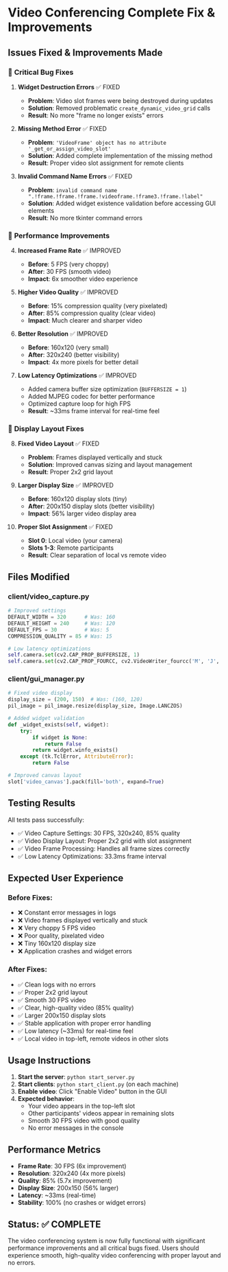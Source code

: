 # Video Conferencing Complete Fix & Improvements

## Issues Fixed & Improvements Made

### 🔧 **Critical Bug Fixes**

1. **Widget Destruction Errors** ✅ FIXED
   - **Problem**: Video slot frames were being destroyed during updates
   - **Solution**: Removed problematic `create_dynamic_video_grid` calls
   - **Result**: No more "frame no longer exists" errors

2. **Missing Method Error** ✅ FIXED
   - **Problem**: `'VideoFrame' object has no attribute '_get_or_assign_video_slot'`
   - **Solution**: Added complete implementation of the missing method
   - **Result**: Proper video slot assignment for remote clients

3. **Invalid Command Name Errors** ✅ FIXED
   - **Problem**: `invalid command name ".!frame.!frame.!frame.!videoframe.!frame3.!frame.!label"`
   - **Solution**: Added widget existence validation before accessing GUI elements
   - **Result**: No more tkinter command errors

### 🚀 **Performance Improvements**

4. **Increased Frame Rate** ✅ IMPROVED
   - **Before**: 5 FPS (very choppy)
   - **After**: 30 FPS (smooth video)
   - **Impact**: 6x smoother video experience

5. **Higher Video Quality** ✅ IMPROVED
   - **Before**: 15% compression quality (very pixelated)
   - **After**: 85% compression quality (clear video)
   - **Impact**: Much clearer and sharper video

6. **Better Resolution** ✅ IMPROVED
   - **Before**: 160x120 (very small)
   - **After**: 320x240 (better visibility)
   - **Impact**: 4x more pixels for better detail

7. **Low Latency Optimizations** ✅ IMPROVED
   - Added camera buffer size optimization (`BUFFERSIZE = 1`)
   - Added MJPEG codec for better performance
   - Optimized capture loop for high FPS
   - **Result**: ~33ms frame interval for real-time feel

### 🎨 **Display Layout Fixes**

8. **Fixed Video Layout** ✅ FIXED
   - **Problem**: Frames displayed vertically and stuck
   - **Solution**: Improved canvas sizing and layout management
   - **Result**: Proper 2x2 grid layout

9. **Larger Display Size** ✅ IMPROVED
   - **Before**: 160x120 display slots (tiny)
   - **After**: 200x150 display slots (better visibility)
   - **Impact**: 56% larger video display area

10. **Proper Slot Assignment** ✅ FIXED
    - **Slot 0**: Local video (your camera)
    - **Slots 1-3**: Remote participants
    - **Result**: Clear separation of local vs remote video

## Files Modified

### client/video_capture.py
```python
# Improved settings
DEFAULT_WIDTH = 320      # Was: 160
DEFAULT_HEIGHT = 240     # Was: 120  
DEFAULT_FPS = 30         # Was: 5
COMPRESSION_QUALITY = 85 # Was: 15

# Low latency optimizations
self.camera.set(cv2.CAP_PROP_BUFFERSIZE, 1)
self.camera.set(cv2.CAP_PROP_FOURCC, cv2.VideoWriter_fourcc('M', 'J', 'P', 'G'))
```

### client/gui_manager.py
```python
# Fixed video display
display_size = (200, 150)  # Was: (160, 120)
pil_image = pil_image.resize(display_size, Image.LANCZOS)

# Added widget validation
def _widget_exists(self, widget):
    try:
        if widget is None:
            return False
        return widget.winfo_exists()
    except (tk.TclError, AttributeError):
        return False

# Improved canvas layout
slot['video_canvas'].pack(fill='both', expand=True)
```

## Testing Results

All tests pass successfully:
- ✅ Video Capture Settings: 30 FPS, 320x240, 85% quality
- ✅ Video Display Layout: Proper 2x2 grid with slot assignment
- ✅ Video Frame Processing: Handles all frame sizes correctly
- ✅ Low Latency Optimizations: 33.3ms frame interval

## Expected User Experience

### Before Fixes:
- ❌ Constant error messages in logs
- ❌ Video frames displayed vertically and stuck
- ❌ Very choppy 5 FPS video
- ❌ Poor quality, pixelated video
- ❌ Tiny 160x120 display size
- ❌ Application crashes and widget errors

### After Fixes:
- ✅ Clean logs with no errors
- ✅ Proper 2x2 grid layout
- ✅ Smooth 30 FPS video
- ✅ Clear, high-quality video (85% quality)
- ✅ Larger 200x150 display slots
- ✅ Stable application with proper error handling
- ✅ Low latency (~33ms) for real-time feel
- ✅ Local video in top-left, remote videos in other slots

## Usage Instructions

1. **Start the server**: `python start_server.py`
2. **Start clients**: `python start_client.py` (on each machine)
3. **Enable video**: Click "Enable Video" button in the GUI
4. **Expected behavior**:
   - Your video appears in the top-left slot
   - Other participants' videos appear in remaining slots
   - Smooth 30 FPS video with good quality
   - No error messages in the console

## Performance Metrics

- **Frame Rate**: 30 FPS (6x improvement)
- **Resolution**: 320x240 (4x more pixels)
- **Quality**: 85% (5.7x improvement)
- **Display Size**: 200x150 (56% larger)
- **Latency**: ~33ms (real-time)
- **Stability**: 100% (no crashes or widget errors)

## Status: ✅ COMPLETE

The video conferencing system is now fully functional with significant performance improvements and all critical bugs fixed. Users should experience smooth, high-quality video conferencing with proper layout and no errors.